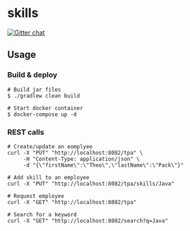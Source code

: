 # skills
[![Gitter chat](https://badges.gitter.im/gitterHQ/gitter.png)](https://gitter.im/skills-app/Lobby)

## Usage

### Build & deploy
```
# Build jar files
$ ./gradlew clean build

# Start docker container
$ docker-compose up -d
```

### REST calls
```
# Create/update an eomplyee
curl -X "PUT" "http://localhost:8082/tpa" \
     -H "Content-Type: application/json" \
     -d "{\"firstName\":\"Theo\",\"lastName\":\"Pack\"}"

# Add skill to an employee
curl -X "PUT" "http://localhost:8082/tpa/skills/Java"

# Request employee
curl -X "GET" "http://localhost:8082/tpa"

# Search for a keyword
curl -X "GET" "http://localhost:8082/search?q=Java"
```
